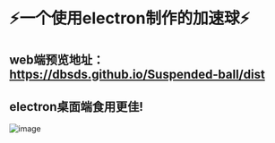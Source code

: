 # ⚡一个使用electron制作的加速球⚡

## web端预览地址：https://dbsds.github.io/Suspended-ball/dist


## electron桌面端食用更佳!
 ![image](https://dbsds.github.io/Suspended-ball/example.gif)
